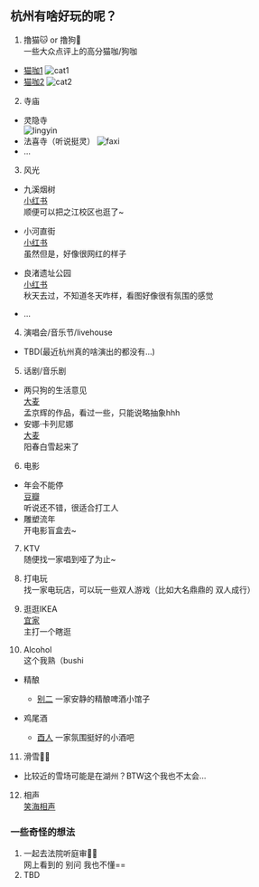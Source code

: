 ## 杭州有啥好玩的呢？  


1. 撸猫🐱 or 撸狗🐶    
一些大众点评上的高分猫咖/狗咖  
- [猫咖1](https://www.dianping.com/shop/H8tlaxJQwzsrUKAy)
![cat1](./figures/cat1.jpg)
- [猫咖2](https://www.dianping.com/shop/H3KvQKZgLbqvlg3v)
![cat2](figures/cat2.jpg)

2. 寺庙 
- 灵隐寺  
  ![lingyin](figures/灵隐寺.jpg)
- 法喜寺（听说挺灵）
  ![faxi](figures/法喜寺.jpg)
- ...

3. 风光

- 九溪烟树  
  [小红书](https://www.xiaohongshu.com/explore/65858df5000000000602bf77?app_platform=android&app_version=8.20.0&author_share=1&ignoreEngage=true&share_from_user_hidden=true&type=normal&xhsshare=WeixinSession&appuid=6027bf0a000000000100a10d&apptime=1704889889)  
  顺便可以把之江校区也逛了~  

- 小河直街  
  [小红书](https://www.xiaohongshu.com/explore/6588278f000000000503998f?app_platform=android&app_version=8.20.0&author_share=1&ignoreEngage=true&share_from_user_hidden=true&type=normal&xhsshare=WeixinSession&appuid=6027bf0a000000000100a10d&apptime=1704890904&wechatWid=d025659d6b023bc47154654211bef8b3&wechatOrigin=menu)  
  虽然但是，好像很网红的样子
  
- 良渚遗址公园  
  [小红书](https://www.xiaohongshu.com/explore/659e7d57000000001d0306d0?app_platform=android&app_version=8.20.0&author_share=1&ignoreEngage=true&share_from_user_hidden=true&type=normal&xhsshare=WeixinSession&appuid=6027bf0a000000000100a10d&apptime=1704890751&wechatWid=d025659d6b023bc47154654211bef8b3&wechatOrigin=menu)  
  秋天去过，不知道冬天咋样，看图好像很有氛围的感觉
- ...

4. 演唱会/音乐节/livehouse
- TBD(最近杭州真的啥演出的都没有...)

5. 话剧/音乐剧
- 两只狗的生活意见  
  [大麦](https://m.damai.cn/damai/detail/item.html?utm=&itemId=750191147066&from=appshare)  
  孟京辉的作品，看过一些，只能说略抽象hhh
- 安娜·卡列尼娜  
[大麦](https://m.damai.cn/damai/detail/item.html?utm=&itemId=745112366716&from=appshare)   
阳春白雪起来了

6. 电影
- 年会不能停  
  [豆瓣](https://movie.douban.com/subject/35725869/)   
  听说还不错，很适合打工人
- 雕塑流年   
  开电影盲盒去~

7. KTV  
   随便找一家唱到哑了为止~

8. 打电玩  
  找一家电玩店，可以玩一些双人游戏（比如大名鼎鼎的 双人成行）

9. 逛逛IKEA  
   [宜家](https://www.dianping.com/shop/k5s70IpRDMsVMzXt)  
    主打一个瞎逛

10.   Alcohol  
这个我熟（bushi
- 精酿
  - [别二](https://www.dianping.com/shop/G9Ovz13rgEuxIEo3)  一家安静的精酿啤酒小馆子

- 鸡尾酒
  - [酉人](https://www.dianping.com/shop/H9k3eTFal08hqicu) 一家氛围挺好的小酒吧

11. 滑雪🏂🏻
  - 比较近的雪场可能是在湖州？BTW这个我也不太会...

12. 相声  
    [笑海相声](https://m.damai.cn/damai/detail/item.html?utm=&itemId=703038161856&from=appshare)

### 一些奇怪的想法

1. 一起去法院听庭审👂🏻  
   网上看到的 别问 我也不懂==
2. TBD
  